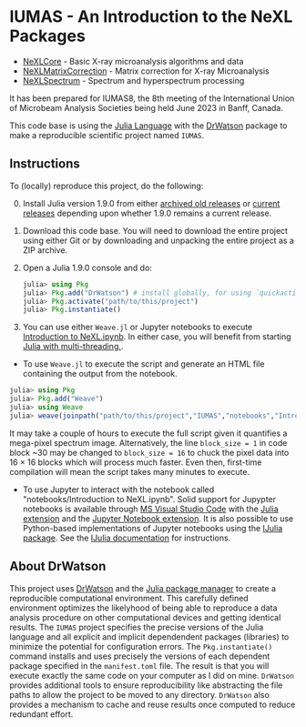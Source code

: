 # IUMAS - An Introduction to the NeXL Packages

  * [NeXLCore](https://github.com/usnistgov/NeXLCore.jl) - Basic X-ray microanalysis algorithms and data
  * [NeXLMatrixCorrection](https://github.com/usnistgov/NeXLMatrixCorrection.jl) - Matrix correction for X-ray Microanalysis
  * [NeXLSpectrum](https://github.com/usnistgov/NeXLSpectrum.jl) - Spectrum and hyperspectrum processing

It has been prepared for IUMAS8, the 8th meeting of the International 
Union of Microbeam Analysis Societies being held June 2023 in Banff, Canada.

This code base is using the [Julia Language](https://julialang.org/) with the
[DrWatson](https://juliadynamics.github.io/DrWatson.jl/stable/) package
to make a reproducible scientific project named `IUMAS`.

## Instructions
To (locally) reproduce this project, do the following:

0. Install Julia version 1.9.0 from either 
   [archived old releases](https://julialang.org/downloads/oldreleases/) or 
   [current releases](https://julialang.org/downloads/) depending upon whether
   1.9.0 remains a current release.

1. Download this code base. You will need to download the entire project
   using either Git or by downloading and unpacking the entire project as
   a ZIP archive.

2. Open a Julia 1.9.0 console and do:
   ```julia
   julia> using Pkg
   julia> Pkg.add("DrWatson") # install globally, for using `quickactivate`
   julia> Pkg.activate("path/to/this/project")
   julia> Pkg.instantiate()
   ```

3. You can use either `Weave.jl` or Jupyter notebooks to execute
[Introduction to NeXL.ipynb](https://github.com/NicholasWMRitchie/IUMAS/blob/main/notebooks/Introduction%20to%20NeXL.ipynb).
In either case, you will benefit from starting [Julia with multi-threading.](https://docs.julialang.org/en/v1/manual/multi-threading/).

  * To use `Weave.jl` to execute the script and generate an HTML file containing the output from the notebook.
```julia
julia> using Pkg
julia> Pkg.add("Weave")
julia> using Weave
julia> weave(joinpath("path/to/this/project","IUMAS","notebooks","Introduction to NeXL.ipynb"), fig_ext=".svg")
```
It may take a couple of hours to execute the full script given it quantifies 
a mega-pixel spectrum image.  Alternatively, the line `block_size = 1` in code block ~30 
may be changed to `block_size = 16` to chuck the pixel data into 16 &times; 16 blocks which 
will process much faster.  Even then, first-time compilation will mean the script takes many minutes 
to execute.

  * To use Jupyter to interact with the notebook called "notebooks/Introduction to NeXL.ipynb".
Solid support for Jupypter notebooks is available through 
[MS Visual Studio Code](https://code.visualstudio.com/) with the 
[Julia extension](https://marketplace.visualstudio.com/items?itemName=julialang.language-julia)
and the [Jupyter Notebook extension](https://marketplace.visualstudio.com/items?itemName=ms-toolsai.jupyter).
It is also possible to use Python-based implementations of Jupyter notebooks using
the [IJulia package](https://github.com/JuliaLang/IJulia.jl).  See the 
[IJulia documentation](https://julialang.github.io/IJulia.jl/stable/manual/running/) for instructions.

## About DrWatson

This project uses [DrWatson](https://github.com/JuliaDynamics/DrWatson.jl) and the 
[Julia package manager](https://docs.julialang.org/en/v1/stdlib/Pkg/) to create a 
reproducible computational environment.  This carefully defined environment optimizes the
likelyhood of being able to reproduce a data analysis procedure on other computational 
devices and getting identical results. The `IUMAS` project specifies the precise
versions of the Julia language and all explicit and implicit dependendent packages (libraries)
to minimize the potential for configuration errors.  The `Pkg.instantiate()` command installs
and uses precisely the versions of each dependent package specified in the `manifest.toml` 
file. The result is that you will execute exactly the same code on your computer as I did
on mine.  `DrWatson` provides additional tools to ensure reproducibility like abstracting the
file paths to allow the project to be moved to any directory. `DrWatson` also provides a 
mechanism to cache and reuse results once computed to reduce redundant effort.